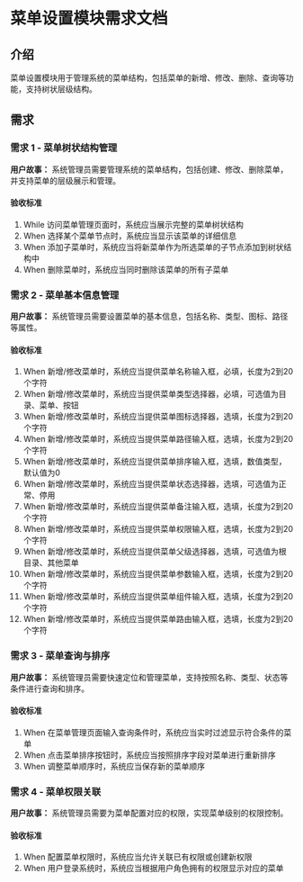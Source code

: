# 菜单设置模块需求文档
## 介绍
菜单设置模块用于管理系统的菜单结构，包括菜单的新增、修改、删除、查询等功能，支持树状层级结构。

## 需求
### 需求 1 - 菜单树状结构管理
**用户故事：** 系统管理员需要管理系统的菜单结构，包括创建、修改、删除菜单，并支持菜单的层级展示和管理。

#### 验收标准
1. While 访问菜单管理页面时，系统应当展示完整的菜单树状结构
2. When 选择某个菜单节点时，系统应当显示该菜单的详细信息
3. When 添加子菜单时，系统应当将新菜单作为所选菜单的子节点添加到树状结构中
4. When 删除菜单时，系统应当同时删除该菜单的所有子菜单

### 需求 2 - 菜单基本信息管理
**用户故事：** 系统管理员需要设置菜单的基本信息，包括名称、类型、图标、路径等属性。

#### 验收标准
1. When 新增/修改菜单时，系统应当提供菜单名称输入框，必填，长度为2到20个字符
2. When 新增/修改菜单时，系统应当提供菜单类型选择器，必填，可选值为目录、菜单、按钮
3. When 新增/修改菜单时，系统应当提供菜单图标选择器，选填，长度为2到20个字符
4. When 新增/修改菜单时，系统应当提供菜单路径输入框，选填，长度为2到20个字符
5. When 新增/修改菜单时，系统应当提供菜单排序输入框，选填，数值类型，默认值为0
6. When 新增/修改菜单时，系统应当提供菜单状态选择器，选填，可选值为正常、停用
7. When 新增/修改菜单时，系统应当提供菜单备注输入框，选填，长度为2到20个字符
8. When 新增/修改菜单时，系统应当提供菜单权限输入框，选填，长度为2到20个字符
9. When 新增/修改菜单时，系统应当提供菜单父级选择器，选填，可选值为根目录、其他菜单
10. When 新增/修改菜单时，系统应当提供菜单参数输入框，选填，长度为2到20个字符
11. When 新增/修改菜单时，系统应当提供菜单组件输入框，选填，长度为2到20个字符
12. When 新增/修改菜单时，系统应当提供菜单路由输入框，选填，长度为2到20个字符

### 需求 3 - 菜单查询与排序
**用户故事：** 系统管理员需要快速定位和管理菜单，支持按照名称、类型、状态等条件进行查询和排序。

#### 验收标准
1. When 在菜单管理页面输入查询条件时，系统应当实时过滤显示符合条件的菜单
2. When 点击菜单排序按钮时，系统应当按照排序字段对菜单进行重新排序
3. When 调整菜单顺序时，系统应当保存新的菜单顺序

### 需求 4 - 菜单权限关联
**用户故事：** 系统管理员需要为菜单配置对应的权限，实现菜单级别的权限控制。

#### 验收标准
1. When 配置菜单权限时，系统应当允许关联已有权限或创建新权限
2. When 用户登录系统时，系统应当根据用户角色拥有的权限显示对应的菜单